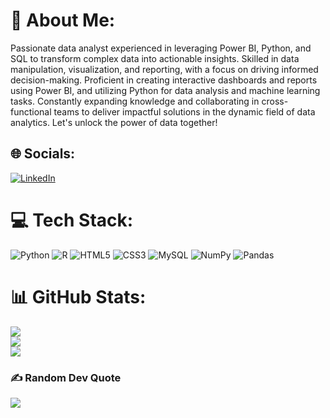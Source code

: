 # 💫 About Me:
Passionate data analyst experienced in leveraging Power BI, Python, and SQL to transform complex data into actionable insights. Skilled in data manipulation, visualization, and reporting, with a focus on driving informed decision-making. Proficient in creating interactive dashboards and reports using Power BI, and utilizing Python for data analysis and machine learning tasks. 
Constantly expanding knowledge and collaborating in cross-functional teams to deliver impactful solutions in the dynamic field of data analytics. Let's unlock the power of data together!


## 🌐 Socials:
[![LinkedIn](https://img.shields.io/badge/LinkedIn-%230077B5.svg?logo=linkedin&logoColor=white)](https://linkedin.com/in/www.linkedin.com/in/meera-devi-p) 

# 💻 Tech Stack:
![Python](https://img.shields.io/badge/python-3670A0?style=plastic&logo=python&logoColor=ffdd54) ![R](https://img.shields.io/badge/r-%23276DC3.svg?style=plastic&logo=r&logoColor=white) ![HTML5](https://img.shields.io/badge/html5-%23E34F26.svg?style=plastic&logo=html5&logoColor=white) ![CSS3](https://img.shields.io/badge/css3-%231572B6.svg?style=plastic&logo=css3&logoColor=white) ![MySQL](https://img.shields.io/badge/mysql-%2300f.svg?style=plastic&logo=mysql&logoColor=white) ![NumPy](https://img.shields.io/badge/numpy-%23013243.svg?style=plastic&logo=numpy&logoColor=white) ![Pandas](https://img.shields.io/badge/pandas-%23150458.svg?style=plastic&logo=pandas&logoColor=white)
# 📊 GitHub Stats:
![](https://github-readme-stats.vercel.app/api?username=meeradevip&theme=onedark&hide_border=false&include_all_commits=true&count_private=true)<br/>
![](https://github-readme-streak-stats.herokuapp.com/?user=meeradevip&theme=onedark&hide_border=false)<br/>
![](https://github-readme-stats.vercel.app/api/top-langs/?username=meeradevip&theme=onedark&hide_border=false&include_all_commits=true&count_private=true&layout=compact)

### ✍️ Random Dev Quote
![](https://quotes-github-readme.vercel.app/api?type=horizontal&theme=tokyonight)

<!-- Proudly created with GPRM ( https://gprm.itsvg.in ) -->
